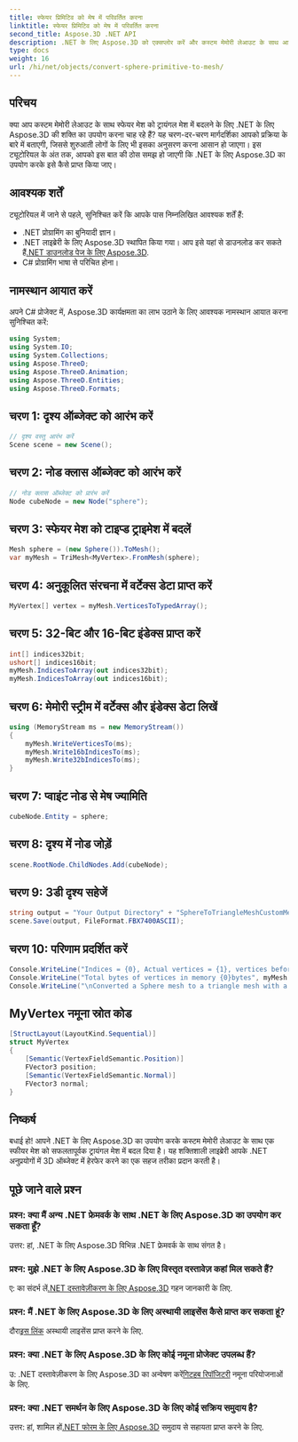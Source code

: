 ```yaml
---
title: स्फेयर प्रिमिटिव को मेष में परिवर्तित करना
linktitle: स्फेयर प्रिमिटिव को मेष में परिवर्तित करना
second_title: Aspose.3D .NET API
description: .NET के लिए Aspose.3D को एक्सप्लोर करें और कस्टम मेमोरी लेआउट के साथ आसानी से स्फेयर मेश को ट्रायंगल मेश में बदलें। निर्बाध एकीकरण के लिए हमारी चरण-दर-चरण मार्गदर्शिका का पालन करें।
type: docs
weight: 16
url: /hi/net/objects/convert-sphere-primitive-to-mesh/
---
```

## परिचय
क्या आप कस्टम मेमोरी लेआउट के साथ स्फेयर मेश को ट्रायंगल मेश में बदलने के लिए .NET के लिए Aspose.3D की शक्ति का उपयोग करना चाह रहे हैं? यह चरण-दर-चरण मार्गदर्शिका आपको प्रक्रिया के बारे में बताएगी, जिससे शुरुआती लोगों के लिए भी इसका अनुसरण करना आसान हो जाएगा। इस ट्यूटोरियल के अंत तक, आपको इस बात की ठोस समझ हो जाएगी कि .NET के लिए Aspose.3D का उपयोग करके इसे कैसे प्राप्त किया जाए।
## आवश्यक शर्तें
ट्यूटोरियल में जाने से पहले, सुनिश्चित करें कि आपके पास निम्नलिखित आवश्यक शर्तें हैं:
- .NET प्रोग्रामिंग का बुनियादी ज्ञान।
-  .NET लाइब्रेरी के लिए Aspose.3D स्थापित किया गया। आप इसे यहां से डाउनलोड कर सकते हैं[.NET डाउनलोड पेज के लिए Aspose.3D](https://releases.aspose.com/3d/net/).
- C# प्रोग्रामिंग भाषा से परिचित होना।
## नामस्थान आयात करें
अपने C# प्रोजेक्ट में, Aspose.3D कार्यक्षमता का लाभ उठाने के लिए आवश्यक नामस्थान आयात करना सुनिश्चित करें:
```csharp
using System;
using System.IO;
using System.Collections;
using Aspose.ThreeD;
using Aspose.ThreeD.Animation;
using Aspose.ThreeD.Entities;
using Aspose.ThreeD.Formats;
```
## चरण 1: दृश्य ऑब्जेक्ट को आरंभ करें
```csharp
// दृश्य वस्तु आरंभ करें
Scene scene = new Scene();
```
## चरण 2: नोड क्लास ऑब्जेक्ट को आरंभ करें
```csharp
// नोड क्लास ऑब्जेक्ट को प्रारंभ करें
Node cubeNode = new Node("sphere");
```
## चरण 3: स्फेयर मेश को टाइप्ड ट्राइमेश में बदलें
```csharp
Mesh sphere = (new Sphere()).ToMesh();
var myMesh = TriMesh<MyVertex>.FromMesh(sphere);
```
## चरण 4: अनुकूलित संरचना में वर्टेक्स डेटा प्राप्त करें
```csharp
MyVertex[] vertex = myMesh.VerticesToTypedArray();
```
## चरण 5: 32-बिट और 16-बिट इंडेक्स प्राप्त करें
```csharp
int[] indices32bit;
ushort[] indices16bit;
myMesh.IndicesToArray(out indices32bit);
myMesh.IndicesToArray(out indices16bit);
```
## चरण 6: मेमोरी स्ट्रीम में वर्टेक्स और इंडेक्स डेटा लिखें
```csharp
using (MemoryStream ms = new MemoryStream())
{
    myMesh.WriteVerticesTo(ms);
    myMesh.Write16bIndicesTo(ms);
    myMesh.Write32bIndicesTo(ms);
}
```
## चरण 7: प्वाइंट नोड से मेष ज्यामिति
```csharp
cubeNode.Entity = sphere;
```
## चरण 8: दृश्य में नोड जोड़ें
```csharp
scene.RootNode.ChildNodes.Add(cubeNode);
```
## चरण 9: 3डी दृश्य सहेजें
```csharp
string output = "Your Output Directory" + "SphereToTriangleMeshCustomMemoryLayoutScene.fbx";
scene.Save(output, FileFormat.FBX7400ASCII);
```
## चरण 10: परिणाम प्रदर्शित करें
```csharp
Console.WriteLine("Indices = {0}, Actual vertices = {1}, vertices before merging = {2}", myMesh.IndicesCount, myMesh.VerticesCount, myMesh.UnmergedVerticesCount);
Console.WriteLine("Total bytes of vertices in memory {0}bytes", myMesh.VerticesSizeInBytes);
Console.WriteLine("\nConverted a Sphere mesh to a triangle mesh with a custom memory layout of the vertex successfully.\nFile saved at " + output);
```

## MyVertex नमूना स्रोत कोड
```csharp
[StructLayout(LayoutKind.Sequential)]
struct MyVertex
{
	[Semantic(VertexFieldSemantic.Position)]
	FVector3 position;
	[Semantic(VertexFieldSemantic.Normal)]
	FVector3 normal;
}
```
## निष्कर्ष
बधाई हो! आपने .NET के लिए Aspose.3D का उपयोग करके कस्टम मेमोरी लेआउट के साथ एक स्फीयर मेश को सफलतापूर्वक ट्रायंगल मेश में बदल दिया है। यह शक्तिशाली लाइब्रेरी आपके .NET अनुप्रयोगों में 3D ऑब्जेक्ट में हेरफेर करने का एक सहज तरीका प्रदान करती है।
## पूछे जाने वाले प्रश्न
### प्रश्न: क्या मैं अन्य .NET फ्रेमवर्क के साथ .NET के लिए Aspose.3D का उपयोग कर सकता हूँ?
उत्तर: हां, .NET के लिए Aspose.3D विभिन्न .NET फ्रेमवर्क के साथ संगत है।
### प्रश्न: मुझे .NET के लिए Aspose.3D के लिए विस्तृत दस्तावेज़ कहां मिल सकते हैं?
 ए: का संदर्भ लें[.NET दस्तावेज़ीकरण के लिए Aspose.3D](https://reference.aspose.com/3d/net/) गहन जानकारी के लिए.
### प्रश्न: मैं .NET के लिए Aspose.3D के लिए अस्थायी लाइसेंस कैसे प्राप्त कर सकता हूं?
 दौरा[इस लिंक](https://purchase.aspose.com/temporary-license/) अस्थायी लाइसेंस प्राप्त करने के लिए.
### प्रश्न: क्या .NET के लिए Aspose.3D के लिए कोई नमूना प्रोजेक्ट उपलब्ध हैं?
 उ: .NET दस्तावेज़ीकरण के लिए Aspose.3D का अन्वेषण करें[गिटहब रिपॉजिटरी](https://github.com/aspose-3d/Aspose.3D-for-.NET) नमूना परियोजनाओं के लिए.
### प्रश्न: क्या .NET समर्थन के लिए Aspose.3D के लिए कोई सक्रिय समुदाय है?
 उत्तर: हां, शामिल हों[.NET फोरम के लिए Aspose.3D](https://forum.aspose.com/c/3d/18) समुदाय से सहायता प्राप्त करने के लिए.